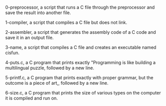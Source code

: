 0-preprocessor, a script that runs a C file through the preprocessor and save the result into another file.



1-compiler, a script that compiles a C file but does not link.



2-assembler, a script that generates the assembly code of a C code and save it in an output file.



3-name, a script that compiles a C file and creates an executable named cisfun.



4-puts.c, a C program that prints exactly "Programming is like building a multilingual puzzle, followed by a new line.



5-printf.c, a C program that prints exactly with proper grammar, but the outcome is a piece of art,, followed by a new line.



6-size.c, a C program that prints the size of various types on the computer it is compiled and run on.
